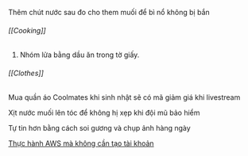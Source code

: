 Thêm chút nước sau đo cho them muối để bì nổ không bị bắn

###### [[Cooking]]
1. Nhóm lửa bằng dầu ăn trong tờ giấy.

###### [[Clothes]]
Mua quần áo Coolmates khi sinh nhật sẽ có mã giảm giá khi livestream

Xịt nước muối lên tóc để không hị xẹp khi đội mũ bảo hiểm

Tự tin hơn bằng cách soi gương và chụp ảnh hàng ngày

[Thực hành AWS mà không cần tạo tài khoản](https://devopsvn.tech/aws-practice/thuc-hanh-aws-ma-khong-can-tao-tai-khoan)